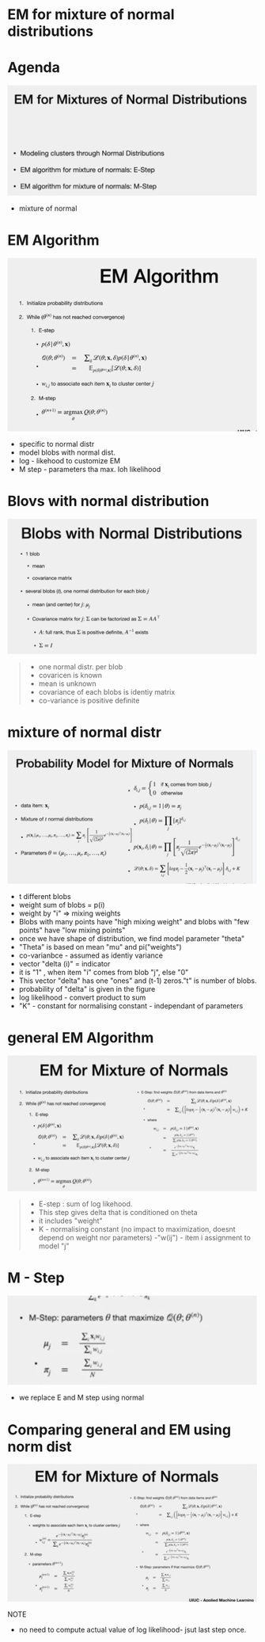 # EM for mixture of normal distributions

# Agenda

![alt text](image-9.png)

- mixture of normal

# EM Algorithm
![alt text](image-10.png)

- specific to normal distr
- model blobs with normal dist.
- log - likehood to customize EM
- M step - parameters tha max. loh likelihood

# Blovs with normal distribution
![alt text](image-11.png)

> - one normal distr. per blob
> - covaricen is known
> - mean is unknown
> - covariance of each blobs is identiy matrix
> - co-variance is positive definite


# mixture of normal distr
![alt text](image-14.png)

- t different blobs
- weight sum of blobs =  p(i)
- weight  by "i" => mixing weights
- Blobs with many points have "high mixing weight" and blobs with "few points" have "low mixing points"
- once we have shape of distribution, we find model parameter "theta"
- "Theta" is based on mean "mu" and pi("weights")
- co-varianbce - assumed as identiy variance
- vector "delta (i)" = indicator
- it is "1" , when item "i" comes from blob "j", else "0"
- This vector "delta" has one "ones" and (t-1) zeros."t" is number of blobs.
- probability of "delta" is given in the figure
- log likelihood - convert product to sum
- "K" - constant for normalising constant - independant of parameters

# general EM Algorithm
![alt text](image-16.png)

> - E-step : sum of log likehood.
> - This step gives delta that is conditioned on theta
> - it includes "weight"
> - K - normalising constant (no impact to maximization, doesnt depend on weight nor parameters)
> -"w(ij") - item i assignment to model "j"


# M - Step
![alt text](image-17.png)

- we replace E and M step using normal 

# Comparing general and EM using norm dist
![alt text](image-18.png)

NOTE
- no need to compute actual value of log likelihood- jsut last step once.
